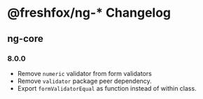 # @freshfox/ng-* Changelog

## ng-core

### 8.0.0
- Remove `numeric` validator from form validators
- Remove `validator` package peer dependency.
- Export `formValidatorEqual` as function instead of within class.
